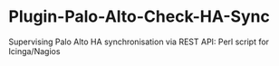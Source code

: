 # Plugin-Palo-Alto-Check-HA-Sync
Supervising Palo Alto HA synchronisation via REST API: Perl script for Icinga/Nagios
